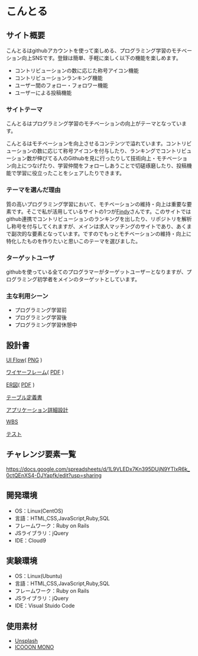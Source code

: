 # こんとる

## サイト概要
こんとるはgithubアカウントを使って楽しめる、プログラミング学習のモチベーション向上SNSです。登録は簡単、手軽に楽しく以下の機能を楽しめます。

- コントリビューションの数に応じた称号アイコン機能
- コントリビューションランキング機能
- ユーザー間のフォロー・フォロワー機能
- ユーザーによる投稿機能

### サイトテーマ
こんとるはプログラミング学習のモチベーションの向上がテーマとなっています。

こんとるはモチベーションを向上させるコンテンツで溢れています。コントリビューションの数に応じて称号アイコンを付与したり、ランキングでコントリビューション数が伸びてる人のGithubを見に行ったりして技術向上・モチベーション向上につなげたり、学習仲間をフォローしあうことで切磋琢磨したり、投稿機能で学習に役立ったことをシェアしたりできます。

### テーマを選んだ理由
質の高いプログラミング学習において、モチベーションの維持・向上は重要な要素です。そこで私が活用しているサイトの1つが[Findy](https://findy-code.io/)さんです。このサイトではgithub連携でコントリビューションのランキングを出したり、リポジトリを解析し称号を付与してくれますが、メインは求人マッチングのサイトであり、あくまで副次的な要素となっています。ですのでもっとモチベーションの維持・向上に特化したものを作りたいと思いこのテーマを選びました。

### ターゲットユーザ
githubを使っている全てのプログラマーがターゲットユーザーとなりますが、プログラミング初学者をメインのターゲットとしています。

### 主な利用シーン
- プログラミング学習前
- プログラミング学習後
- プログラミング学習休憩中

## 設計書
[UI Flow](https://drive.google.com/file/d/15LPyXF4mxrPVR0f-1bckvxB_m__6cxkt/view?usp=sharing)(
[PNG](https://drive.google.com/file/d/1CBi2DOZJS5EHehty2TRDKabN8xHfaNfP/view?usp=sharing) )

[ワイヤーフレーム](https://drive.google.com/file/d/1WpKv4Wc2ZFEeWciMzYEpyo0ClegDViOj/view?usp=sharing)(
[PDF](https://drive.google.com/file/d/1ZI9I4vdbd8p-SW5fA9C_KMG2RcR8Pf4z/view?usp=sharing) )

[ER図](https://drive.google.com/file/d/17ttgQQM-OlCq4CnvlXPSIiORlN0REOTG/view?usp=sharing)(
[PDF](https://drive.google.com/file/d/1CETjBLyEWDTX1kRyO-j68pI8w-R3NEV8/view?usp=sharing) )

[テーブル定義書](https://drive.google.com/file/d/15AuQKaz0aoF_eX07CcXCLhOmYSmEpM1x/view?usp=sharing)

[アプリケーション詳細設計](https://drive.google.com/file/d/1su5fwNQsVmKnboMcc1U6SkYwetNoEraD/view?usp=sharing)

[WBS](https://docs.google.com/spreadsheets/d/1ZpONUmYHL5hzEsi-cxXr5efgdTL8TiOaQn3oZR2_ns4/edit?usp=sharing)

[テスト](https://docs.google.com/spreadsheets/d/1Xy1fk36dechaQ8fWusJL5-KG7MOkqWQifz4bDf4so88/edit?usp=sharing)

## チャレンジ要素一覧
<https://docs.google.com/spreadsheets/d/1L9VLEDx7Kn395DUjN9YTIxR6k_0ctQEnXS4-DJYapfk/edit?usp=sharing>

## 開発環境
- OS：Linux(CentOS)
- 言語：HTML,CSS,JavaScript,Ruby,SQL
- フレームワーク：Ruby on Rails
- JSライブラリ：jQuery
- IDE：Cloud9

## 実験環境
- OS：Linux(Ubuntu)
- 言語：HTML,CSS,JavaScript,Ruby,SQL
- フレームワーク：Ruby on Rails
- JSライブラリ：jQuery
- IDE：Visual Stuido Code

## 使用素材
- [Unsplash](https://unsplash.com/)
- [ICOOON MONO](https://icooon-mono.com/)